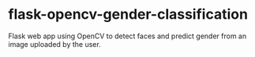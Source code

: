 # flask-opencv-gender-classification
Flask web app using OpenCV to detect faces and predict gender from an image uploaded by the user.
